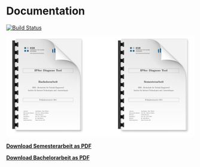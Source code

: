 # Documentation

[![Build Status](http://152.96.56.53:40000/job/IPSecDiagTool%20-%20Documentation/badge/icon)](http://152.96.56.53:40000/job/IPSecDiagTool%20-%20Documentation/)

![Documents](start/img/documents.png)

**[Download Semesterarbeit as PDF](http://152.96.56.53:40000/job/IPSecDiagTool%20-%20Documentation/lastSuccessfulBuild/artifact/IPSecDiagTool_Semesterarbeit.pdf)**
 
**[Download Bachelorarbeit as PDF](http://152.96.56.53:40000/job/IPSecDiagTool%20-%20Documentation/lastSuccessfulBuild/artifact/IPSecDiagTool_Bachelorarbeit.pdf)** 